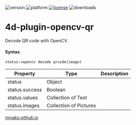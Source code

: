 ![version](https://img.shields.io/badge/version-18%2B-EB8E5F)
![platform](https://img.shields.io/static/v1?label=platform&message=mac-intel%20|%20mac-arm%20|%20win-64&color=blue)
[![license](https://img.shields.io/github/license/miyako/4d-plugin-opencv-qr)](LICENSE)
![downloads](https://img.shields.io/github/downloads/miyako/4d-plugin-opencv-qr/total)

# 4d-plugin-opencv-qr
Decode QR code with OpenCV.

#### Syntax

```4d
status:=opencv decode qrcode(image)
```

Property|Type|Description
------------|------|----
status | Object|
status.success | Boolean|
status.values | Collection of Text|
status.images | Collection of Pictures|

[miyako.github.io](https://miyako.github.io/2022/06/03/4d-plugin-opencv-qr.html)
